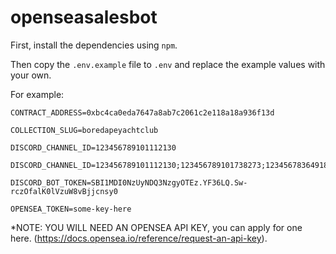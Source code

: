 # openseasalesbot


First, install the dependencies using `npm`.

Then copy the `.env.example` file to `.env` and replace the example values with your own.

For example:
```
CONTRACT_ADDRESS=0xbc4ca0eda7647a8ab7c2061c2e118a18a936f13d
```
```
COLLECTION_SLUG=boredapeyachtclub
```
```
DISCORD_CHANNEL_ID=123456789101112130
```
```
DISCORD_CHANNEL_ID=123456789101112130;123456789101738273;123456783649182736
```
```
DISCORD_BOT_TOKEN=SBI1MDI0NzUyNDQ3NzgyOTEz.YF36LQ.Sw-rczOfalK0lVzuW8vBjjcnsy0
```
```
OPENSEA_TOKEN=some-key-here
```

*NOTE: YOU WILL NEED AN OPENSEA API KEY, you can apply for one here. (https://docs.opensea.io/reference/request-an-api-key).

